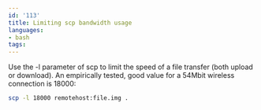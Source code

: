 ```yaml
---
id: '113'
title: Limiting scp bandwidth usage
languages:
- bash
tags:
---
```

Use the -l parameter of scp to limit the speed of a file transfer (both upload or download). An empirically tested, good value for a 54Mbit wireless connection is 18000:


```bash
scp -l 18000 remotehost:file.img .
```
    

